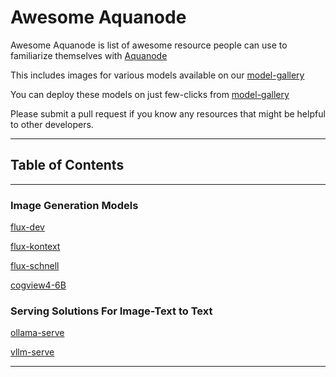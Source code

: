 # Awesome Aquanode

Awesome Aquanode is list of awesome resource people can use to familiarize themselves with [Aquanode](https://www.aquanode.io/)

This includes images for various models available on our [model-gallery](https://console.aquanode.io/services/inference/models-gallery)

You can deploy these models on just few-clicks from [model-gallery](https://console.aquanode.io/services/inference/models-gallery)

Please submit a pull request if you know any resources that might be helpful to other developers.

---
## Table of Contents
---
### Image Generation Models

[flux-dev](flux-dev)

[flux-kontext](flux-kontext)

[flux-schnell](flux-schnell)

[cogview4-6B](cogview4-6B)

### Serving Solutions For Image-Text to Text

[ollama-serve](ollama-serve)

[vllm-serve](vllm-serve)

---
